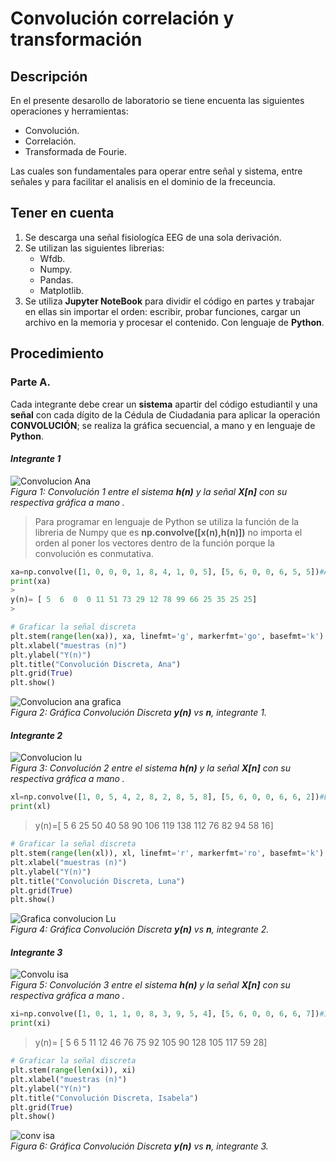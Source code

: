 # Convolución correlación y transformación
## Descripción
En el presente desarollo de laboratorio se tiene encuenta las siguientes operaciones y herramientas:
+ Convolución.
+ Correlación.
+ Transformada de Fourie.
  
Las cuales son fundamentales para operar entre señal y sistema, entre señales y para facilitar el analisis en el dominio de la freceuncia.
## Tener en cuenta
1. Se descarga una señal fisiologíca EEG de una sola derivación.
2. Se utilizan las siguientes librerias:
   + Wfdb.
   + Numpy.
   + Pandas.
   + Matplotlib.
3. Se utiliza **Jupyter NoteBook** para dividir el código en partes y trabajar en ellas sin importar el orden: escribir, probar funciones, cargar un archivo en la memoria y procesar el contenido. Con lenguaje de **Python**.
## Procedimiento
### Parte A.
Cada integrante debe crear un **sistema** apartir del código estudiantil y una **señal** con cada dígito de la Cédula de Ciudadania para aplicar la operación **CONVOLUCIÓN**; se realiza la gráfica secuencial, a mano y en lenguaje de **Python**.
#### *Integrante 1* 
![Convolucion Ana ](https://github.com/user-attachments/assets/c61496ed-73e0-4d1e-b836-6da0b15439e5)
<br><em>Figura 1: Convolución 1 entre el sistema **h(n)** y la señal **X[n]** con su respectiva gráfica a mano .</em></p>

>Para programar en lenguaje de Python se utiliza la función de la libreria de Numpy que es **np.convolve([x(n),h(n)])** no importa el orden al poner los vectores dentro de la función porque la convolución es conmutativa. 
>
```python
xa=np.convolve([1, 0, 0, 0, 1, 8, 4, 1, 0, 5], [5, 6, 0, 0, 6, 5, 5])#Ana
print(xa)
>
y(n)= [ 5  6  0  0 11 51 73 29 12 78 99 66 25 35 25 25]
>

# Graficar la señal discreta 
plt.stem(range(len(xa)), xa, linefmt='g', markerfmt='go', basefmt='k')
plt.xlabel("muestras (n)")
plt.ylabel("Y(n)")
plt.title("Convolución Discreta, Ana")
plt.grid(True)
plt.show()
```
![Convolucion ana grafica](https://github.com/user-attachments/assets/5f4a8ddf-b473-40a5-b8b8-ce5e727b19af)
<br><em>Figura 2: Gráfica Convolución Discreta **y(n)** vs **n**, integrante 1.</em></p>

#### *Integrante 2* 

![Convolucion lu](https://github.com/user-attachments/assets/501d835b-cccb-4afb-a1f0-1b9da9383713)
<br><em>Figura 3: Convolución 2 entre el sistema **h(n)** y la señal **X[n]** con su respectiva gráfica a mano .</em></p>
```python
xl=np.convolve([1, 0, 5, 4, 2, 8, 2, 8, 5, 8], [5, 6, 0, 0, 6, 6, 2])#Lunay
print(xl)
```
>y(n)=[  5   6  25  50  40  58  90 106 119 138 112  76  82  94  58  16]
>
```python
# Graficar la señal discreta 
plt.stem(range(len(xl)), xl, linefmt='r', markerfmt='ro', basefmt='k')
plt.xlabel("muestras (n)")
plt.ylabel("Y(n)")
plt.title("Convolución Discreta, Luna")
plt.grid(True)
plt.show()
```
![Grafica convolucion Lu](https://github.com/user-attachments/assets/41aa5325-09b7-4cbf-af48-dadaf824e404)
<br><em>Figura 4: Gráfica Convolución Discreta **y(n)** vs **n**, integrante 2.</em></p>

#### *Integrante 3* 
![Convolu isa](https://github.com/user-attachments/assets/9fc8bc8b-41af-4e13-b1e3-336ce0d59925)
<br><em>Figura 5: Convolución 3 entre el sistema **h(n)** y la señal **X[n]** con su respectiva gráfica a mano .</em></p>

```python
xi=np.convolve([1, 0, 1, 1, 0, 8, 3, 9, 5, 4], [5, 6, 0, 0, 6, 6, 7])#Isa
print(xi)
```
>y(n)= [  5   6   5  11  12  46  76  75  92 105  90 128 105 117  59  28]
>
```python
# Graficar la señal discreta 
plt.stem(range(len(xi)), xi)
plt.xlabel("muestras (n)")
plt.ylabel("Y(n)")
plt.title("Convolución Discreta, Isabela")
plt.grid(True)
plt.show()
```
![conv  isa](https://github.com/user-attachments/assets/6fddde56-58a3-47eb-8f07-ba0ac17f905a)
<br><em>Figura 6: Gráfica Convolución Discreta **y(n)** vs **n**, integrante 3.</em></p>
